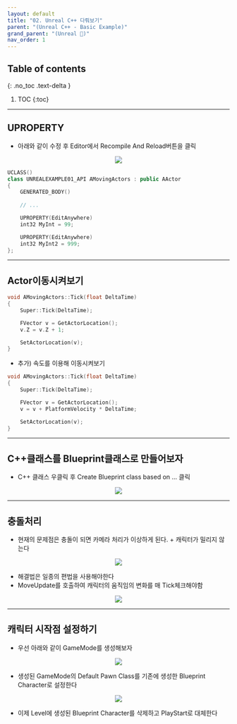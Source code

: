 ```yaml
---
layout: default
title: "02. Unreal C++ 다뤄보기"
parent: "(Unreal C++ - Basic Example)"
grand_parent: "(Unreal 🚀)"
nav_order: 1
---
```


## Table of contents
{: .no_toc .text-delta }

1. TOC
{:toc}

---

## UPROPERTY

* 아래와 같이 수정 후 Editor에서 Recompile And Reload버튼을 클릭

<p align="center">
  <img src="https://taehyungs-programming-blog.github.io/blog/assets/images/unreal/cpp-basic-example-1/cpp-basic-example-2-1.png"/>
</p>

```cpp
UCLASS()
class UNREALEXAMPLE01_API AMovingActors : public AActor
{
	GENERATED_BODY()
	
    // ...

	UPROPERTY(EditAnywhere)
	int32 MyInt = 99;

	UPROPERTY(EditAnywhere)
	int32 MyInt2 = 999;
};
```

---

## Actor이동시켜보기

```cpp
void AMovingActors::Tick(float DeltaTime)
{
	Super::Tick(DeltaTime);

	FVector v = GetActorLocation();
	v.Z = v.Z + 1;

	SetActorLocation(v);
}
```

* 추가) 속도를 이용해 이동시켜보기

```cpp
void AMovingActors::Tick(float DeltaTime)
{
	Super::Tick(DeltaTime);

	FVector v = GetActorLocation();
	v = v + PlatformVelocity * DeltaTime;

	SetActorLocation(v);
}
```

---

## C++클래스를 Blueprint클래스로 만들어보자

* C++ 클래스 우클릭 후 Create Blueprint class based on ... 클릭

<p align="center">
  <img src="https://taehyungs-programming-blog.github.io/blog/assets/images/unreal/cpp-basic-example-1/cpp-basic-example-2-2.png"/>
</p>

---

## 충돌처리

* 현재의 문제점은 충돌이 되면 카메라 처리가 이상하게 된다. + 캐릭터가 밀리지 않는다

<p align="center">
  <img src="https://taehyungs-programming-blog.github.io/blog/assets/images/unreal/cpp-basic-example-1/cpp-basic-example-2-3.png"/>
</p>

* 해결법은 일종의 편법을 사용해야한다
* MoveUpdate를 호출하여 캐릭터의 움직임의 변화를 매 Tick체크해야함

<p align="center">
  <img src="https://taehyungs-programming-blog.github.io/blog/assets/images/unreal/cpp-basic-example-1/cpp-basic-example-2-4.png"/>
</p>

---

## 캐릭터 시작점 설정하기

* 우선 아래와 같이 GameMode를 생성해보자

<p align="center">
  <img src="https://taehyungs-programming-blog.github.io/blog/assets/images/unreal/cpp-basic-example-1/cpp-basic-example-2-5.png"/>
</p>

* 생성된 GameMode의 Default Pawn Class를 기존에 생성한 Blueprint Character로 설정한다

<p align="center">
  <img src="https://taehyungs-programming-blog.github.io/blog/assets/images/unreal/cpp-basic-example-1/cpp-basic-example-2-6.png"/>
</p>

* 이제 Level에 생성된 Blueprint Character를 삭제하고 PlayStart로 대체한다

